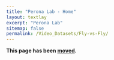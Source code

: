 ```yaml
---
title: "Perona Lab - Home"
layout: textlay
excerpt: "Perona Lab"
sitemap: false
permalink: /Video_Datasets/Fly-vs-Fly/
---
```


**This page has been [moved](https://data.caltech.edu/records/zrznw-w7386).**
